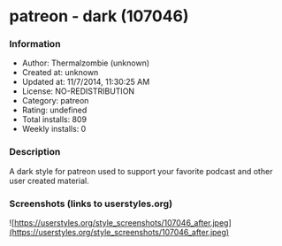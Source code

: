 # patreon - dark (107046)

### Information
- Author: Thermalzombie (unknown)
- Created at: unknown
- Updated at: 11/7/2014, 11:30:25 AM
- License: NO-REDISTRIBUTION
- Category: patreon
- Rating: undefined
- Total installs: 809
- Weekly installs: 0


### Description
A dark style for patreon used to support your favorite podcast and other user created material.


### Screenshots (links to userstyles.org)
![https://userstyles.org/style_screenshots/107046_after.jpeg](https://userstyles.org/style_screenshots/107046_after.jpeg)


